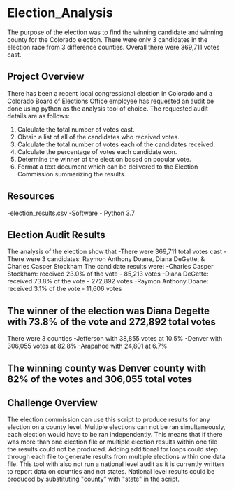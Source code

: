 # Election_Analysis
The purpose of the election was to find the winning candidate and winning county for the Colorado election.  There were only 3 candidates in the election race from 3 difference counties.   Overall there were 369,711 votes cast.   

## Project Overview
There has been a recent local congressional election in Colorado and a Colorado Board of Elections Office employee has requested an audit be done using python as the analysis tool of choice. The requested audit details are as follows:

1. Calculate the total number of votes cast.
2. Obtain a list of all of the candidates who received votes.
3. Calculate the total number of votes each of the candidates received.
4. Calculate the percentage of votes each candidate won.
5. Determine the winner of the election based on popular vote.
6. Format a text document which can be delivered to the Election Commission summarizing the results.  

## Resources
-election_results.csv
-Software - Python 3.7

## Election Audit Results
The analysis of the election show that 
-There were 369,711 total votes cast
-There were 3 candidates: Raymon Anthony Doane, Diana DeGette, & Charles Casper Stockham
The candidate results were:
-Charles Casper Stockham: received 23.0% of the vote - 85,213 votes
-Diana DeGette: received 73.8% of the vote - 272,892 votes
-Raymon Anthony Doane: received 3.1% of the vote - 11,606 votes
## The winner of the election was Diana Degette with 73.8% of the vote and 272,892 total votes

There were 3 counties
-Jefferson with 38,855 votes at 10.5%
-Denver with 306,055 votes at 82.8%
-Arapahoe with 24,801 at 6.7%
## The winning county was Denver county with 82% of the votes and 306,055 total votes 

## Challenge Overview
The election commission can use this script to produce results for any election on a county level.  Multiple elections can not be ran simultaneously, each election would have to be ran independently.  This means that if there was more than one election file or multiple election results within one file the results could not be produced. Adding additional for loops could step through each file to generate results from multiple elections within one data file.  This tool with also not run a national level audit as it is currently written to report data on counties and not states.   National level results could be produced by substituting "county" with "state" in the script.   


